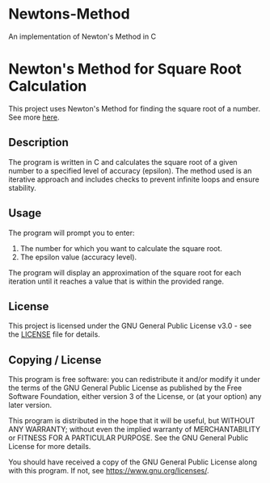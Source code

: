 # Newtons-Method
An implementation of Newton's Method in C

# Newton's Method for Square Root Calculation

This project uses Newton's Method for finding the square root of a number.  See more [here](https://math.libretexts.org/Bookshelves/Calculus/Map%3A_Calculus__Early_Transcendentals_(Stewart)/04%3A_Applications_of_Differentiation/4.08%3A_Newton%27s_Method).

## Description

The program is written in C and calculates the square root of a given number to a specified level of accuracy (epsilon). The method used is an iterative approach and includes checks to prevent infinite loops and ensure stability.

## Usage

The program will prompt you to enter:
1. The number for which you want to calculate the square root.
2. The epsilon value (accuracy level).

The program will display an approximation of the square root for each iteration until it reaches a value that is within the provided range.
## License

This project is licensed under the GNU General Public License v3.0 - see the [LICENSE](LICENSE) file for details.

## Copying / License

This program is free software: you can redistribute it and/or modify it under the terms of the GNU General Public License as published by the Free Software Foundation, either version 3 of the License, or (at your option) any later version.

This program is distributed in the hope that it will be useful, but WITHOUT ANY WARRANTY; without even the implied warranty of MERCHANTABILITY or FITNESS FOR A PARTICULAR PURPOSE.  See the GNU General Public License for more details.

You should have received a copy of the GNU General Public License along with this program. If not, see <https://www.gnu.org/licenses/>.
